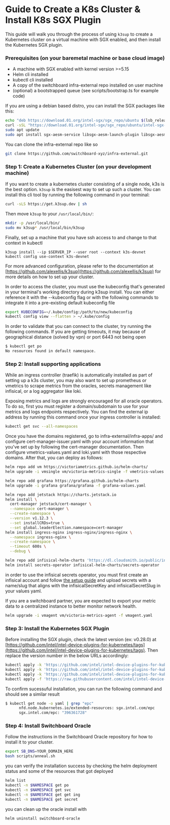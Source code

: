 
# Guide to Create a K8s Cluster & Install K8s SGX Plugin

This guide will walk you through the process of using `k3sup`
to create a Kubernetes cluster on a virtual machine with SGX
enabled, and then install the Kubernetes SGX plugin.

### Prerequisites (on your baremetal machine or base cloud image)

* A machine with SGX enabled with kernel version >=5.15
* Helm cli installed
* kubectl cli installed
* A copy of the switchboard infra-external repo installed on user machine
* (optional) a bootstrapped queue (see scripts/bootstrap.ts for example code)

If you are using a debian based distro, you can install the
SGX packages like this:

```bash
echo "deb https://download.01.org/intel-sgx/sgx_repo/ubuntu $(lsb_release -cs) main" | sudo tee /etc/apt/sources.list.d/intel-sgx.list >/dev/null
curl -sSL "https://download.01.org/intel-sgx/sgx_repo/ubuntu/intel-sgx-deb.key" | sudo -E apt-key add -
sudo apt update
sudo apt install sgx-aesm-service libsgx-aesm-launch-plugin libsgx-aesm-quote-ex-plugin libsgx-aesm-ecdsa-plugin libsgx-aesm-epid-plugin libsgx-dcap-quote-verify
```
You can clone the infra-external repo like so

```bash
git clone https://github.com/switchboard-xyz/infra-external.git
```
### Step 1: Create a Kubernetes Cluster (on your development machine)

If you want to create a kubernetes cluster consisting of a
single node, k3s is the best option. `k3sup` is the easisest
way to set up such a cluster. You can install this cli tool
by running the following command in your terminal:

```bash
curl -sLS https://get.k3sup.dev | sh
```

Then move `k3sup` to your `/usr/local/bin/`:

```bash
mkdir -p /usr/local/bin/
sudo mv k3sup* /usr/local/bin/k3sup
```

Finally, set up a machine that you have ssh access to and
change to that context in kubectl

```
k3sup install --ip $SERVER_IP --user root --context k3s-devnet
kubectl config use-context k3s-devnet
```

For more advanced configuration, please refer to the
documentation at [https://github.com/alexellis/k3sup](https://github.com/alexellis/k3sup)
for more details on how to set up your cluster.

In order to access the cluster, you must use the kubeconfig that's generated in your terminal's working directory during k3sup install. You can either reference it with the --kubeconfig flag or with the following commands to integrate it into a pre-existing default kubeconfig file

```bash
export KUBECONFIG=~/.kube/config:/path/to/new/kubeconfig
kubectl config view --flatten > ~/.kube/config
```

In order to validate that you can connect to the cluster, try running the following commands. If you are getting timeouts, it may because of geographical distance (solved by vpn) or port 6443 not being open
```bash
$ kubectl get po
No resources found in default namespace.

```

### Step 2: Install supporting applications

While an ingress controller (traefik) is automatically
installed as part of setting up a k3s cluster, you may
also want to set up prometheus or vmetrics to scrape
metrics from the oracles, secrets management like
infisical, or a log aggregator like loki.

Exposing metrics and logs are strongly encouraged for all oracle operators. To do so, first you must register a domain/subdomain to use for your metrics and logs endpoints respectively. You can find the external ip address by running this command once your ingress controller is installed:

```bash
kubectl get svc --all-namespaces
```
Once you have the domains registered, go to infra-external/infra-apps/ and configure cert-manager-issuer.yaml with your account information that you've set up by following the cert-manager documentation. Then configure vmetrics-values.yaml and loki.yaml with those respective domains. After that, you can deploy as follows:

```bash
helm repo add vm https://victoriametrics.github.io/helm-charts/
helm upgrade -i vmsingle vm/victoria-metrics-single -f vmetrics-values.yaml

helm repo add grafana https://grafana.github.io/helm-charts
helm upgrade -i grafana grafana/grafana -f grafana-values.yaml

helm repo add jetstack https://charts.jetstack.io
helm install \
  cert-manager jetstack/cert-manager \
  --namespace cert-manager \
  --create-namespace \
  --version v1.12.3 \
  --set installCRDs=true \
  --set global.leaderElection.namespace=cert-manager
helm install ingress-nginx ingress-nginx/ingress-nginx \
  --namespace ingress-nginx \
  --create-namespace \
  --timeout 600s \
  --debug \

helm repo add infisical-helm-charts 'https://dl.cloudsmith.io/public/infisical/helm-charts/helm/charts/'
helm install secrets-operator infisical-helm-charts/secrets-operator
```

in order to use the infisical secrets operator, you must first create an infisical account and follow [the setup guide](https://infisical.com/docs/integrations/platforms/kubernetes) and upload secrets with a name/slug that aligns with the infisicalSecretKey and infisicalSecretSlug in your values yaml.

If you are a switchboard partner, you are expected to export your metric data to a centralized instance to better monitor network health.
```bash
helm upgrade -i vmagent vm/victoria-metrics-agent -f vmagent.yaml
```

### Step 3: Install the Kubernetes SGX Plugin

Before installing the SGX plugin, check the latest
version (ex: v0.28.0) at [https://github.com/intel/intel-device-plugins-for-kubernetes/tags](https://github.com/intel/intel-device-plugins-for-kubernetes/tags).
Then replace the version number in the below URLs accordingly:

```bash
kubectl apply -k 'https://github.com/intel/intel-device-plugins-for-kubernetes/deployments/nfd/?ref=v0.28.0'
kubectl apply -k 'https://github.com/intel/intel-device-plugins-for-kubernetes/deployments/nfd/overlays/node-feature-rules?ref=v0.28.0'
kubectl apply -k 'https://github.com/intel/intel-device-plugins-for-kubernetes/deployments/operator/default?ref=v0.28.0'
kubectl apply -f 'https://raw.githubusercontent.com/intel/intel-device-plugins-for-kubernetes/v0.28.0/deployments/operator/samples/deviceplugin_v1_sgxdeviceplugin.yaml'
```

To confirm sucessuful installation, you can run the following command and should see a similar result
```bash
$ kubectl get node -o yaml | grep "epc"
      nfd.node.kubernetes.io/extended-resources: sgx.intel.com/epc
      sgx.intel.com/epc: "396361728"
```


### Step 4: Install Switchboard Oracle

Follow the instructions in the Switchboard Oracle
repository for how to install it to your cluster.

```bash
export SB_DNS=YOUR_DOMAIN_HERE
bash scripts/anneal.sh
```

you can verify the installation success by checking the helm deployment status and some of the resources that got deployed

```bash
helm list
kubectl -n $NAMESPACE get po
kubectl -n $NAMESPACE get svc
kubectl -n $NAMESPACE get get ing
kubectl -n $NAMESPACE get secret
```

you can clean up the oracle install with
```bash
helm uninstall switchboard-oracle
```

